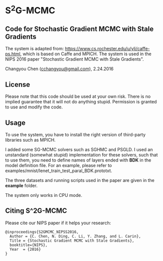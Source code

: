 # S$^2$G-MCMC
## Code for Stochastic Gradient MCMC with Stale Gradients

The system is adapted from: https://www.cs.rochester.edu/u/yli/caffe-ps.html, which is based on Caffe and MPICH. The system is used in the NIPS 2016 paper "Stochastic Gradient MCMC with Stale Gradients".

Changyou Chen (cchangyou@gmail.com), 2.24.2016

## License

Please note that this code should be used at your own risk. There is no implied guarantee that it will not do anything stupid. Permission is granted to use and modify the code.

## Usage

To use the system, you have to install the right version of third-party libraries such as MPICH.

I added some SG-MCMC solvers such as SGHMC and PSGLD. I used an unstandard (somewhat stupid) implementation for these solvers, such that to use them, you need to define names of layers ended with **BDK** in the model definition file. For an example, please refer to examples/mnist/lenet_train_test_paral_BDK.prototxt.

The three datasets and running scripts used in the paper are given in the **example** folder.

The system only works in CPU mode.

## Citing S^2G-MCMC

Please cite our NIPS paper if it helps your research:

	@inproceedings{S2GMCMC_NIPSS2016,
	  Author = {C. Chen, N. Ding, C. Li, Y. Zhang, and L. Carin},
	  Title = {Stochastic Gradient MCMC with Stale Gradients},
	  booktitle={NIPS},
	  Year  = {2016}
	}

